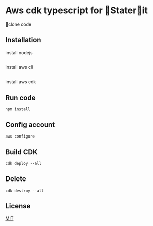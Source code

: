 # Aws cdk typescript for Staterit

clone code

## Installation
install nodejs 
##
install aws cli
##
install aws cdk

## Run code
```
npm install
```
## Config account
```
aws configure
```
## Build CDK
```
cdk deploy --all
```

## Delete
```
cdk destroy --all
```
## License
[MIT](https://choosealicense.com/licenses/mit/)